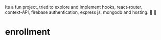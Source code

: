Its a fun project, tried to explore and implement hooks, react-router, context-API, firebase authentication, express js, mongodb and hosting. 🥳 🤘













# enrollment
